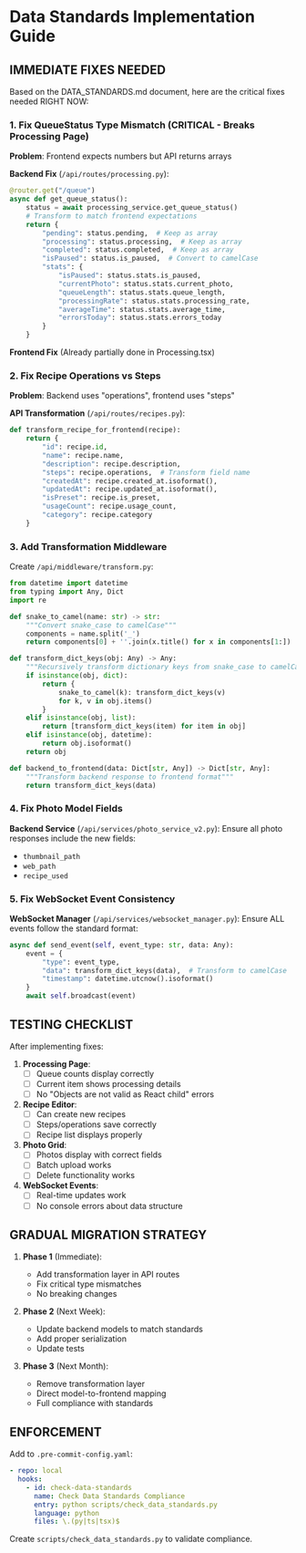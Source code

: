 # Data Standards Implementation Guide

## IMMEDIATE FIXES NEEDED

Based on the DATA_STANDARDS.md document, here are the critical fixes needed RIGHT NOW:

### 1. Fix QueueStatus Type Mismatch (CRITICAL - Breaks Processing Page)

**Problem**: Frontend expects numbers but API returns arrays

**Backend Fix** (`/api/routes/processing.py`):
```python
@router.get("/queue")
async def get_queue_status():
    status = await processing_service.get_queue_status()
    # Transform to match frontend expectations
    return {
        "pending": status.pending,  # Keep as array
        "processing": status.processing,  # Keep as array
        "completed": status.completed,  # Keep as array
        "isPaused": status.is_paused,  # Convert to camelCase
        "stats": {
            "isPaused": status.stats.is_paused,
            "currentPhoto": status.stats.current_photo,
            "queueLength": status.stats.queue_length,
            "processingRate": status.stats.processing_rate,
            "averageTime": status.stats.average_time,
            "errorsToday": status.stats.errors_today
        }
    }
```

**Frontend Fix** (Already partially done in Processing.tsx)

### 2. Fix Recipe Operations vs Steps

**Problem**: Backend uses "operations", frontend uses "steps"

**API Transformation** (`/api/routes/recipes.py`):
```python
def transform_recipe_for_frontend(recipe):
    return {
        "id": recipe.id,
        "name": recipe.name,
        "description": recipe.description,
        "steps": recipe.operations,  # Transform field name
        "createdAt": recipe.created_at.isoformat(),
        "updatedAt": recipe.updated_at.isoformat(),
        "isPreset": recipe.is_preset,
        "usageCount": recipe.usage_count,
        "category": recipe.category
    }
```

### 3. Add Transformation Middleware

Create `/api/middleware/transform.py`:
```python
from datetime import datetime
from typing import Any, Dict
import re

def snake_to_camel(name: str) -> str:
    """Convert snake_case to camelCase"""
    components = name.split('_')
    return components[0] + ''.join(x.title() for x in components[1:])

def transform_dict_keys(obj: Any) -> Any:
    """Recursively transform dictionary keys from snake_case to camelCase"""
    if isinstance(obj, dict):
        return {
            snake_to_camel(k): transform_dict_keys(v) 
            for k, v in obj.items()
        }
    elif isinstance(obj, list):
        return [transform_dict_keys(item) for item in obj]
    elif isinstance(obj, datetime):
        return obj.isoformat()
    return obj

def backend_to_frontend(data: Dict[str, Any]) -> Dict[str, Any]:
    """Transform backend response to frontend format"""
    return transform_dict_keys(data)
```

### 4. Fix Photo Model Fields

**Backend Service** (`/api/services/photo_service_v2.py`):
Ensure all photo responses include the new fields:
- `thumbnail_path`
- `web_path`
- `recipe_used`

### 5. Fix WebSocket Event Consistency

**WebSocket Manager** (`/api/services/websocket_manager.py`):
Ensure ALL events follow the standard format:
```python
async def send_event(self, event_type: str, data: Any):
    event = {
        "type": event_type,
        "data": transform_dict_keys(data),  # Transform to camelCase
        "timestamp": datetime.utcnow().isoformat()
    }
    await self.broadcast(event)
```

## TESTING CHECKLIST

After implementing fixes:

1. **Processing Page**:
   - [ ] Queue counts display correctly
   - [ ] Current item shows processing details
   - [ ] No "Objects are not valid as React child" errors

2. **Recipe Editor**:
   - [ ] Can create new recipes
   - [ ] Steps/operations save correctly
   - [ ] Recipe list displays properly

3. **Photo Grid**:
   - [ ] Photos display with correct fields
   - [ ] Batch upload works
   - [ ] Delete functionality works

4. **WebSocket Events**:
   - [ ] Real-time updates work
   - [ ] No console errors about data structure

## GRADUAL MIGRATION STRATEGY

1. **Phase 1** (Immediate):
   - Add transformation layer in API routes
   - Fix critical type mismatches
   - No breaking changes

2. **Phase 2** (Next Week):
   - Update backend models to match standards
   - Add proper serialization
   - Update tests

3. **Phase 3** (Next Month):
   - Remove transformation layer
   - Direct model-to-frontend mapping
   - Full compliance with standards

## ENFORCEMENT

Add to `.pre-commit-config.yaml`:
```yaml
- repo: local
  hooks:
    - id: check-data-standards
      name: Check Data Standards Compliance
      entry: python scripts/check_data_standards.py
      language: python
      files: \.(py|ts|tsx)$
```

Create `scripts/check_data_standards.py` to validate compliance.